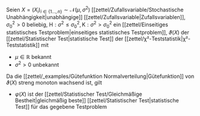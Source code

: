 Seien $X = (X_i)_{i \in \{ 1 \dots, n \}} \sim \mathcal{N}(\mu, \sigma^2)$ [[zettel/Zufallsvariable/Stochastische Unabhängigkeit|unabhängige]] [[zettel/Zufallsvariable|Zufallsvariablen]], $\sigma_0^2 \gt 0$ beliebig, $\text{H} : \sigma^2 \le \sigma_0^2, \text{K} : \sigma^2 \gt \sigma_0^2$ ein [[zettel/Einseitiges statistisches Testproblem|einseitiges statistisches Testproblem]], $\vartheta(X)$ der [[zettel/Statistischer Test|statistische Test]] der [[zettel/χ²-Teststatistik|χ²-Teststatistik]] mit
- $\mu \in \mathbb{R}$ bekannt
- $\sigma^2 \gt 0$ unbekannt

Da die [[zettel/_examples/Gütefunktion Normalverteilung|Gütefunktion]] von $\vartheta(X)$ streng monoton wachsend ist, gilt
- $\varphi(X)$ ist der [[zettel/Statistischer Test/Gleichmäßige Bestheit|gleichmäßig beste]] [[zettel/Statistischer Test|statistische Test]] für das gegebene Testproblem